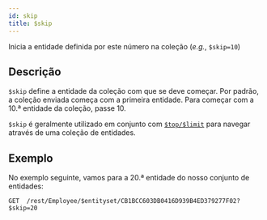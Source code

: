 ```yaml
---
id: skip
title: $skip
---
```


Inicia a entidade definida por este número na coleção (*e.g.*, `$skip=10`)


## Descrição

`$skip` define a entidade da coleção com que se deve começar. Por padrão, a coleção enviada começa com a primeira entidade. Para começar com a 10.ª entidade da coleção, passe 10.

`$skip`  é geralmente utilizado em conjunto com [`$top/$limit`]($top_$limit.md) para navegar através de uma coleção de entidades.

## Exemplo

No exemplo seguinte, vamos para a 20.ª entidade do nosso conjunto de entidades:

 `GET  /rest/Employee/$entityset/CB1BCC603DB0416D939B4ED379277F02?$skip=20`
